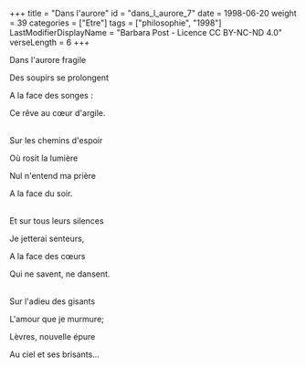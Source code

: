 +++
title = "Dans l'aurore"
id = "dans_l_aurore_7"
date = 1998-06-20
weight = 39
categories = ["Etre"]
tags = ["philosophie", "1998"]
LastModifierDisplayName = "Barbara Post - Licence CC BY-NC-ND 4.0"
verseLength = 6
+++

Dans l'aurore fragile

Des soupirs se prolongent

A la face des songes :

Ce rêve au cœur d'argile.

 \
Sur les chemins d'espoir

Où rosit la lumière

Nul n'entend ma prière

A la face du soir.

 \
Et sur tous leurs silences

Je jetterai senteurs,

A la face des cœurs

Qui ne savent, ne dansent.

 \
Sur l'adieu des gisants

L'amour que je murmure;

Lèvres, nouvelle épure

Au ciel et ses brisants...
